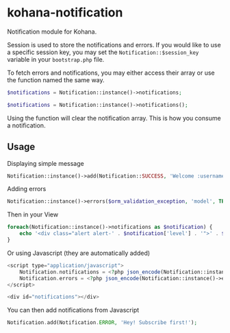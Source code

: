 kohana-notification
===================

Notification module for Kohana.

Session is used to store the notifications and errors. If you would like to use a specific session key, you may set the ```Notification::$session_key``` variable in your ```bootstrap.php``` file.

To fetch errors and notifications, you may either access their array or use the function named the same way.

```php
$notifications = Notification::instance()->notifications;

$notifications = Notification::instance()->notifications();
```

Using the function will clear the notification array. This is how you consume a notification.

## Usage

Displaying simple message

```php
Notification::instance()->add(Notification::SUCCESS, 'Welcome :username!', array('username' => $user->username));
```

Adding errors

```php
Notification::instance()->errors($orm_validation_exception, 'model', TRUE);
```

Then in your View

```php
foreach(Notification::instance()->notifications as $notification) {
    echo '<div class="alert alert-' . $notification['level'] . '">' . $notification['message'] . '</div>';
}
```

Or using Javascript (they are automatically added)

```php
<script type="application/javascript">
    Notification.notifications = <?php json_encode(Notification::instance()->notifications()) ?>;
    Notification.errors = <?php json_encode(Notification::instance()->errors()) ?>;
</script>

<div id="notifications"></div>
```

You can then add notifications from Javascript

```php
Notification.add(Notification.ERROR, 'Hey! Subscribe first!');
```
